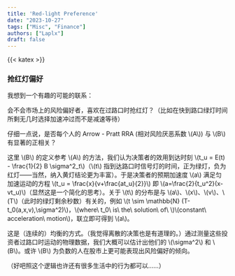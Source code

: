 ```yaml
---
title: 'Red-light Preference'
date: "2023-10-27"
tags: ["Misc", "Finance"]
authors: ["Laplx"]
draft: false
---
```

{{< katex >}}
### 抢红灯偏好

我想到一个有趣的可能的联系：

会不会市场上的风险偏好者，喜欢在过路口时抢红灯？（比如在快到路口绿灯时间所剩无几时选择加速冲过而不是减速等待）

仔细一点说，是否每个人的 Arrow - Pratt RRA (相对风险厌恶系数 \\(A\\)) 与 \\(B\\) 有显著的正相关？

这里 \\(B\\) 的定义参考 \\(A\\) 的方法，我们认为决策者的效用到达时刻 \\(t_u = E(t) - \frac{1}{2} B \sigma^2_t\\)（\\(t\\) 指到达路口时信号灯的时间，正为绿灯，负为红灯——当然，纳入黄灯结论更为丰富）。于是决策者的预期加速度 \\(a\\) 满足匀加速运动的方程 \\(t_u = \frac{x}{v+\frac{at_u}{2}}\\) 即 \\(a=\frac{2}{t_u^2}(x-vt_u)\\)（显然这是一个简化的思考）。关于 \\(t\\) 的分布是与 \\(a\\)、\\(x\\)、\\(v\\)、\\(T\\)（此时的绿灯剩余秒数）有关的，例如 \\(t \sim \mathbb{N} (T-t_0(a,x,v),\sigma^2)\\)，\\(where\ t_0\ is\ the\ solution\ of\ \\)\\(constant\ acceleration\ motion\\)，联立即可得到 \\(a\\)。

这是（连续的）均衡的方式。（我觉得离散的决策也是有道理的。）通过测量这些投资者过路口时运动的物理数据，我们大概可以估计出他们的 \\(\sigma^2\\) 和 \\(B\\)。或许 \\(B\\) 为负数的人在股市上更可能表现出风险偏好的倾向。

（好吧照这个逻辑也许还有很多生活中的行为都可以……）
